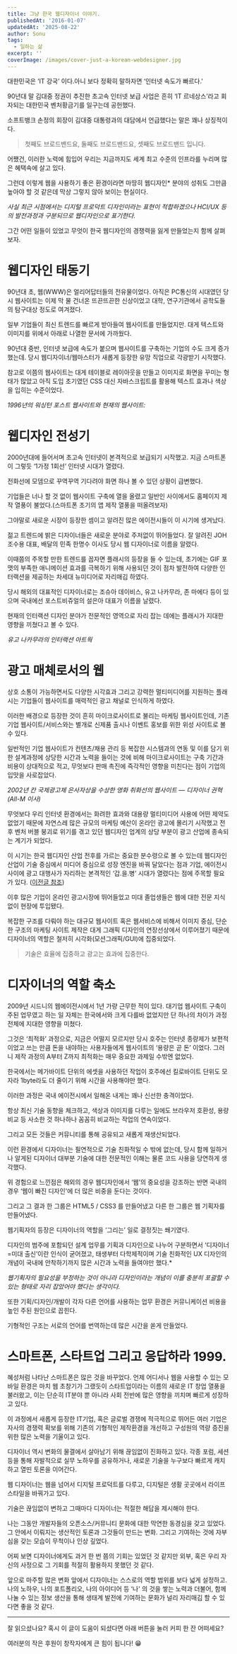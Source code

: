 ```yaml
---
title: 그냥 한국 웹디자이너 이야기.
publishedAt: '2016-01-07'
updatedAt: '2025-08-22'
author: Sonu
tags:
  - 일하는 삶
excerpt: ''
coverImage: /images/cover-just-a-korean-webdesigner.jpg
---
```



대한민국은 ‘IT 강국’ 이다.아니 보다 정확히 말하자면 ‘인터넷 속도가 빠르다.'


90년대 말 김대중 정권이 추진한 초고속 인터넷 보급 사업은 흔히 ‘IT 르네상스’라고 회자되는 대한민국 벤처황금기를 일구는데 공헌했다.


소프트뱅크 손정의 회장이 김대중 대통령과의 대담에서 언급했다는 말은 꽤나 상징적이다.

> 첫째도 브로드밴드요, 둘째도 브로드밴드요, 셋째도 브로드밴드 입니다.

어쨌건, 이러한 노력에 힘입어 우리는 지금까지도 세계 최고 수준의 인프라를 누리며 많은 혜택속에 살고 있다.


그런데 이렇게 웹을 사용하기 좋은 환경이라면 마땅히 웹디자인* 분야의 성취도 그만큼 높아야 할 것 같은데 막상 그렇지 않아 보이는 현실이다.


*사실 최근 시점에서는 디지털 프로덕트 디자인이라는 표현이 적합하겠으나 HCI/UX 등의 발전과정과 구분되므로 웹디자인으로 표기한다.*


그간 어떤 일들이 있었고 무엇이 한국 웹디자인의 경쟁력을 잃게 만들었는지 함께 살펴보자.


# 웹디자인 태동기


90년대 초, 웹(WWW)은 얼리어답터들의 전유물이었다. 아직은 PC통신의 시대였던 당시 웹사이트는 이제 막 물 건너온 뜨끈뜨끈한 신상이었고 대학, 연구기관에서 공학도들의 탐구대상 정도로 여겨졌다.


일부 기업들이 최신 트렌드를 빠르게 받아들여 웹사이트를 만들었지만. 대게 텍스트와 이미지를 위에서 아래로 나열한 문서에 가까웠다.


90년대 중반, 인터넷 보급에 속도가 붙으며 웹사이트를 구축하는 기업의 수도 크게 증가했는데. 당시 웹디자이너/웹마스터가 새롭게 등장한 유망 직업으로 각광받기 시작했다.


참고로 이쯤의 웹사이트는 대게 테이블로 레이아웃을 만들고 이미지로 화면을 꾸미는 형태가 많았고 아직 도입 초기였던 CSS 대신 자바스크립트를 활용해 텍스트 효과나 색상을 입히는 수준이었다.


*1996년의 워싱턴 포스트 웹사이트와 현재의 웹사이트:*








# 웹디자인 전성기


2000년대에 들어서며 초고속 인터넷이 본격적으로 보급되기 시작했고. 지금 스마트폰이 그렇듯 ‘1가정 1회선’ 인터넷 시대가 열렸다.


전화선에 모뎀으로 꾸역꾸역 기다려야 화면 하나 볼 수 있던 상황이 급변했다.


기업들은 너나 할 것 없이 웹사이트 구축에 열을 올렸고 일반인 사이에서도 홈페이지 제작 열풍이 불었다.(스마트폰 초기의 앱 제작 열풍을 떠올려보자)


그야말로 새로운 시장이 등장한 셈이고 알려진 많은 에이전시들이 이 시기에 생겨났다.


젊고 트렌드에 밝은 디자이너들은 새로운 분야로 주저없이 뛰어들었다. 잘 알려진 JOH 조수용 대표, 배달의 민족 한명수 이사도 당시 웹 디자이너로 이름을 알렸다.


이때쯤의 주목할 만한 트렌드를 꼽자면 플래시의 등장을 들 수 있는데, 초기에는 GIF 포맷의 부족한 애니메이션 효과를 극복하기 위해 사용되던 것이 점차 발전하여 다양한 인터랙션을 제공하는 차세대 뉴미디어로 자리매김 하였다.


당시 해외의 대표적인 디자이너로는 조슈아 데이비스, 유고 나카무라, 존 마에다 등이 있으며 국내에선 포스트비쥬얼의 설은아 대표가 이름을 날렸다.


현재의 인터랙션 디자인 분야가 전문적인 영역으로 자리 잡는 데에는 플래시가 지대한 영향을 끼쳤다고 볼 수 있다.





*유고 나카무라의 인터랙션 아트웍*


# 광고 매체로서의 웹


상호 소통이 가능하면서도 다양한 시각효과 그리고 강력한 멀티미디어를 지원하는 플래시는 기업들이 웹사이트를 매력적인 광고 채널로 인식하게 하였다.


이러한 배경으로 등장한 것이 흔히 마이크로사이트로 불리는 마케팅 웹사이트인데, 기존 기업 웹사이트/서비스와는 별개로 신제품 출시나 이벤트 홍보를 위한 위성 사이트로 볼 수 있다.


일반적인 기업 웹사이트가 컨텐츠/채용 관리 등 복잡한 시스템과의 연동 및 이를 담기 위한 설계과정에 상당한 시간과 노력을 들이는 것에 비해 마이크로사이트는 구축 기간과 비용이 상대적으로 적고, 무엇보다 판매 촉진에 즉각적인 영향을 미친다는 점이 기업의 입맛을 사로잡았다.





*2002년 칸 국제광고제 은사자상을 수상한 영화 취화선의 웹사이트 — 디자이너 권혁 (All-M 이사)*


무엇보다 우리 인터넷 환경에서는 화려한 효과와 대용량 멀티미디어 사용에 어떤 제약도 없었기 때문에 자연스레 많은 규모의 마케팅 예산이 온라인 광고에 몰리기 시작했고 전후 벤처 버블 붕괴로 위기를 겪고 있던 웹디자인 업계의 상당 부분이 광고 산업에 종속되는 계기가 되었다.


이 시기는 한국 웹디자인 산업 전후를 가르는 중요한 분수령으로 볼 수 있는데 웹디자인 산업이 기술 중심에서 미디어 중심으로 성장 엔진을 바꿔 달았다는 점과 기업, 에이전시 사이에 광고 대행사가 자리하는 본격적인 ‘갑.을.병’ 시대가 열렸다는 점에 주목할 필요가 있다. ([이전글 참조](https://medium.com/selected-works/%EC%A7%80%EA%B7%B9%ED%9E%88-%EC%82%AC%EC%A0%81%EC%9D%B8-%EB%94%94%EC%9E%90%EC%9D%B8-%EB%8B%A8%EC%83%81-1-50cd4c981d7d))


이후 많은 기업이 온라인 광고시장에 뛰어들었고 미대 졸업생들은 웹에 대한 전문 지식 없이 현장에 투입됐다.


복잡한 구조를 다뤄야 하는 대규모 웹사이트 혹은 웹서비스에 비해서 이미지 중심, 단순한 구조의 마케팅 사이트 제작은 대게 그래픽 디자인의 연장선상에서 이루어졌기 때문에 디자이너의 역할은 철저히 시각화(모션그래픽/GUI)에 집중되었다.

> 기술은 효율에 집중하고 광고는 효과에 집중한다.

# 디자이너의 역할 축소


2009년 시드니의 웹에이전시에서 1년 가량 근무한 적이 있다. 대기업 웹사이트 구축이 주된 업무였고 하는 일 자체는 한국에서와 크게 다를바 없었지만 단 하나의 차이가 과정 전체에 지대한 영향을 미쳤다.


그것은 ‘최적화’ 과정으로, 지금은 어떨지 모르지만 당시 호주는 인터넷 종량제가 보편적이었고 쓰는 만큼 돈을 내야하는 사용자들에게 웹사이트의 ‘용량은 곧 돈’ 이었다. 그러니 제작 과정의 A부터 Z까지 최적화는 매우 중요한 과제일 수밖엔 없었다.


한국에서는 메가바이트 단위의 에셋을 사용하던 작업이 호주에선 킬로바이트 단위도 모자라 1byte라도 더 줄이기 위해 시간을 사용해야만 했다.


이러한 과정은 국내 에이전시에서 일해온 내게는 꽤나 신선한 충격이었다.


항상 최신 기술 동향을 체크하고, 색상과 이미지를 다루는 일에도 브라우저 호환성, 용량 비교 등 사소한 것 하나하나 꼼꼼히 비교하는 작업의 연속이었다.


그리고 모든 것들은 커뮤니티를 통해 공유되고 새롭게 재생산되었다.


이런 환경에서 디자이너는 필연적으로 기술 친화적일 수 밖에 없는데, 당시 함께 일하거나 알게된 디자이너 대부분 기술에 대한 전문적인 이해는 물론 코드 사용을 당연하게 생각했다.


위 경험으로 느낀점은 해외의 경우 웹디자인에서 ‘웹’의 중요성을 강조하는 반면 국내의 경우 ‘웹이 빠진 디자인'에 더 많은 비중을 둔다는 것이다.


그리고 그 결과 한 그룹은 HTML5 / CSS3 를 만들어냈고 다른 한 그룹은 웹 기획자를 만들어냈다.


웹기획자의 등장은 디자이너의 역할을 ‘그리는’ 일로 결정짓는 쐐기였다.


디자인의 범주에 포함되던 설계 업무를 기획과 디자인으로 나누어 구분하면서 ‘디자이너=미대 출신’이란 인식이 굳어졌고, 태생부터 다학제적이며 기술 친화적인 UX 디자인의 개념이 국내에 안착하기까지 많은 시간과 노력을 들여야만 했다.*


*웹기획자의 필요성을 부정하는 것이 아니라 디자인이라는 개념이 이를 충분히 포괄할 수 있는 형태로 자리 잡았어야 했다는 생각이다.*


또한 기획/디자인/개발이 각자 다른 언어를 사용하는 업무 환경은 커뮤니케이션 비용을 높인 주된 원인으로 꼽힌다.





기형적인 구조는 서로의 언어를 번역하는데 많은 시간을 쏟게 만들었다.


# **스마트폰, 스타트업 그리고 응답하라 1999.**


혜성처럼 나타난 스마트폰은 많은 것을 바꾸었다. 언제 어디서나 웹을 사용할 수 있는 모바일 환경은 마치 웹 초창기가 그랬듯이 스타트업이라는 이름의 새로운 IT 창업 열풍을 불러왔고, 이는 단순히 IT분야 뿐 아니라 사회 전반에 많은 영향을 끼치며 빠르게 성장하고 있다.


이 과정에서 새롭게 등장한 IT기업, 혹은 글로벌 경쟁에 적극적으로 뛰어든 여러 기업은 자사의 경쟁력 확보를 위해 기존의 기형적인 제작환경을 개선하고 구성원의 역량 증진을 위한 많은 노력을 기울이고 있다.


디자이너 역시 변화의 물결에서 살아남기 위해 끊임없이 진화하고 있다. 각종 포럼, 세션 등을 통해 자발적으로 실무 노하우를 공유하거나, 새로운 기술을 누구보다 빠르게 캐치하고 열띤 토론을 이어간다.


웹 디자이너는 웹을 넘어서 디지털 프로덕트를 다루고, 디지털은 생활 곳곳에서 라이프스타일을 바꿔가고 있다.


기술은 끊임없이 변하고 그때마다 디자이너는 적절한 해답을 제시해야 한다.


나는 그동안 개발자들의 오픈소스/커뮤니티 문화에 대한 막연한 동경심을 갖고 있었다. 그 안에서 이뤄지는 생산적인 토론과 그것들이 만드는 변화. 그리고 기여하는 것에 자부심을 갖는 모습이 무척이나 인상 깊었다.


어찌 보면 디자이너에게도 과거 한 번 쯤의 기회는 있었던 것 같지만 외부, 혹은 우리 자신의 사정으로 그 기회를 적절히 활용하지 못했던 것 같다.


앞으로 마주할 많은 변화 앞에서 디자이너는 스스로의 역할 범위를 보다 넓게 설정하고. 나의 노하우, 나의 포트폴리오, 나의 아이디어 등 ‘나' 의 것을 쌓는 노력과 더불어, 함께 나눌 수 있는 정보 생산을 통해 생태계 발전에 기여하는 문화가 널리 자리매김 할 수 있다면 좋을 것 같다.


---


잘 읽으셨나요? 혹시 이 글이 도움이 되셨다면 아래 버튼을 눌러 커피 한 잔 어떠세요?


여러분의 작은 후원이 창작자에게 큰 힘이 됩니다! 😁

